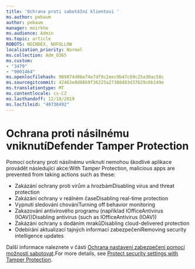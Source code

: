 ```yaml
---
title: 'Ochrana proti sabotážní klientovi '
ms.author: pebaum
author: pebaum
manager: mnirkhe
ms.audience: Admin
ms.topic: article
ROBOTS: NOINDEX, NOFOLLOW
localization_priority: Normal
ms.collection: Adm_O365
ms.custom:
- "3479"
- "9001464"
ms.openlocfilehash: 909874d06e74e7df9c2eec9b47c89c25a30ac58c
ms.sourcegitcommit: 42463e8d8869f36225a27388d83d37629c6b149e
ms.translationtype: MT
ms.contentlocale: cs-CZ
ms.lasthandoff: 12/18/2019
ms.locfileid: "40738492"
---
```

# <a name="defender-tamper-protection"></a><span data-ttu-id="c8764-102">Ochrana proti násilnému vniknutí</span><span class="sxs-lookup"><span data-stu-id="c8764-102">Defender Tamper Protection</span></span> 

<span data-ttu-id="c8764-103">Pomocí ochrany proti násilnému vniknutí nemohou škodlivé aplikace provádět následující akce:</span><span class="sxs-lookup"><span data-stu-id="c8764-103">With Tamper Protection, malicious apps are prevented from taking actions such as these:</span></span>

- <span data-ttu-id="c8764-104">Zakázání ochrany proti virům a hrozbám</span><span class="sxs-lookup"><span data-stu-id="c8764-104">Disabling virus and threat protection</span></span>
- <span data-ttu-id="c8764-105">Zakázání ochrany v reálném čase</span><span class="sxs-lookup"><span data-stu-id="c8764-105">Disabling real-time protection</span></span>
- <span data-ttu-id="c8764-106">Vypnutí sledování chování</span><span class="sxs-lookup"><span data-stu-id="c8764-106">Turning off behavior monitoring</span></span>
- <span data-ttu-id="c8764-107">Zakazování antivirového programu (například IOfficeAntivirus (IOAV))</span><span class="sxs-lookup"><span data-stu-id="c8764-107">Disabling antivirus (such as IOfficeAntivirus (IOAV))</span></span>
- <span data-ttu-id="c8764-108">Zakázání ochrany s dodáním mraků</span><span class="sxs-lookup"><span data-stu-id="c8764-108">Disabling cloud-delivered protection</span></span>
- <span data-ttu-id="c8764-109">Odebírání aktualizací tajných informací zabezpečení</span><span class="sxs-lookup"><span data-stu-id="c8764-109">Removing security intelligence updates</span></span>

<span data-ttu-id="c8764-110">Další informace naleznete v části [Ochrana nastavení zabezpečení pomocí možnosti sabotovat](https://docs.microsoft.com/windows/security/threat-protection/windows-defender-antivirus/prevent-changes-to-security-settings-with-tamper-protection).</span><span class="sxs-lookup"><span data-stu-id="c8764-110">For more details, see [Protect security settings with Tamper Protection](https://docs.microsoft.com/windows/security/threat-protection/windows-defender-antivirus/prevent-changes-to-security-settings-with-tamper-protection).</span></span>